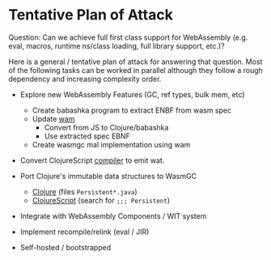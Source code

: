 # Tentative Plan of Attack

Question: Can we achieve full first class support for WebAssembly
(e.g. eval, macros, runtime ns/class loading, full library support,
etc.)?

Here is a general / tentative plan of attack for answering that
question. Most of the following tasks can be worked in parallel
although they follow a rough dependency and increasing complexity
order.

* Explore new WebAssembly Features (GC, ref types, bulk mem, etc)
  * Create babashka program to extract ENBF from wasm spec
  * Update [wam](https://github.com/kanaka/wam)
    * Convert from JS to Clojure/babashka
    * Use extracted spec EBNF
  * Create wasmgc mal implementation using wam

* Convert ClojureScript [compiler](https://github.com/clojure/clojurescript/blob/master/src/main/clojure/cljs/compiler.cljc) to emit wat.

* Port Clojure's immutable data structures to WasmGC
  * [Clojure](https://github.com/clojure/clojure/blob/master/src/jvm/clojure/lang/) (files `Persistent*.java`)
  * [ClojureScript](https://github.com/clojure/clojurescript/blob/master/src/main/cljs/cljs/core.cljs) (search for `;;; Persistent`)

* Integrate with WebAssembly Components / WIT system

* Implement recompile/relink (eval / JIR)

* Self-hosted / bootstrapped
